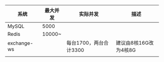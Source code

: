 





| 系统        | 最大并发 | 实际并发               | 描述                  |
| ----------- | -------- | ---------------------- | --------------------- |
| MySQL       | 5000     |                        |                       |
| Redis       | 10000~   |                        |                       |
| exchange-ws |          | 每台1700，两台合计3300 | 建议由8核16G改为4核8G |
|             |          |                        |                       |

